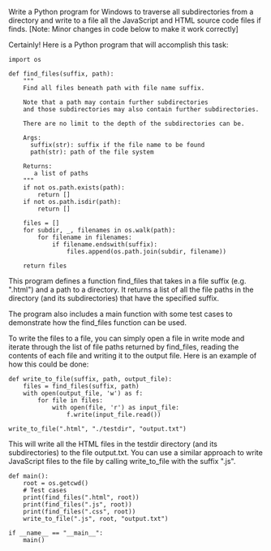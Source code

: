 Write a Python program for Windows to traverse all subdirectories from a directory and write to a file all the JavaScript and HTML source code files if finds.  [Note: Minor changes in code below to make it work correctly]

Certainly! Here is a Python program that will accomplish this task:
```
import os

def find_files(suffix, path):
    """
    Find all files beneath path with file name suffix.

    Note that a path may contain further subdirectories
    and those subdirectories may also contain further subdirectories.

    There are no limit to the depth of the subdirectories can be.

    Args:
      suffix(str): suffix if the file name to be found
      path(str): path of the file system

    Returns:
       a list of paths
    """
    if not os.path.exists(path):
        return []
    if not os.path.isdir(path):
        return []

    files = []
    for subdir, _, filenames in os.walk(path):
        for filename in filenames:
            if filename.endswith(suffix):
                files.append(os.path.join(subdir, filename))

    return files
```
This program defines a function find_files that takes in a file suffix (e.g. ".html") and a path to a directory. It returns a list of all the file paths in the directory (and its subdirectories) that have the specified suffix.

The program also includes a main function with some test cases to demonstrate how the find_files function can be used.

To write the files to a file, you can simply open a file in write mode and iterate through the list of file paths returned by find_files, reading the contents of each file and writing it to the output file. Here is an example of how this could be done:
```
def write_to_file(suffix, path, output_file):
    files = find_files(suffix, path)
    with open(output_file, 'w') as f:
        for file in files:
            with open(file, 'r') as input_file:
                f.write(input_file.read())

write_to_file(".html", "./testdir", "output.txt")
```
This will write all the HTML files in the testdir directory (and its subdirectories) to the file output.txt. You can use a similar approach to write JavaScript files to the file by calling write_to_file with the suffix ".js".
```
def main():
    root = os.getcwd() 
    # Test cases
    print(find_files(".html", root))
    print(find_files(".js", root))
    print(find_files(".css", root))
    write_to_file(".js", root, "output.txt") 
    
if __name__ == "__main__":
    main()
```

